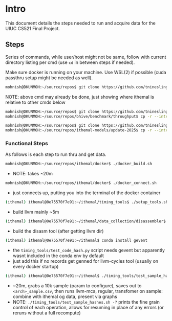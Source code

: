 # Intro

This document details the steps needed to run and acquire data for the UIUC CS521 Final Project.

## Steps

Series of commands, while user/host might not be same, follow with current directory listing per cmd (use `cd` in between steps if needed).

Make sure docker is running on your machine. Use WSL(2) if possible (cuda passthru setup might be needed as well).

```bash
mohnish@DKUNMOH:~/source/repos$ git clone https://github.com/tninesling/ithemal.git
```

NOTE: above cmd may already be done, just showing where ithemal is relative to other cmds below

```bash
mohnish@DKUNMOH:~/source/repos$ git clone https://github.com/tninesling/bhive.git
mohnish@DKUNMOH:~/source/repos/bhive/benchmark/throughput$ cp -r --interactive . ../../../ithemal
```

```bash
mohnish@DKUNMOH:~/source/repos$ git clone https://github.com/tninesling/ithemal-models.git
mohnish@DKUNMOH:~/source/repos/ithemal-models/update-2025$ cp -r --interactive . ../../ithemal
```

### Functional Steps

As follows is each step to run thru and get data.

```bash
mohnish@DKUNMOH:~/source/repos/ithemal/docker$ ./docker_build.sh
```

- NOTE: takes ~20m

```bash
mohnish@DKUNMOH:~/source/repos/ithemal/docker$ ./docker_connect.sh
```

- just connects up, putting you into the terminal of the docker container

```bash
(ithemal) ithemal@0e75570f7e91:~/ithemal/timing_tools$ ./setup_tools.sh
```

- build llvm mainly ~5m

```bash
(ithemal) ithemal@0e75570f7e91:~/ithemal/data_collection/disassembler$ cmake -S . -B build/ -DLLVM_DIR=../../timing_tools/llvm-build/lib/cmake/llvm
```

- build the disasm tool (after getting llvm dir)

```bash
(ithemal) ithemal@0e75570f7e91:~/ithemal$ conda install gevent
```

- the `timing_tools/test_code_hash.py` script needs gevent but apparently wasnt included in the conda env by default
- just add this if no records get genned for llvm-cycles tool (usually on every docker startup)

```bash
(ithemal) ithemal@0e75570f7e91:~/ithemal$ ./timing_tools/test_sample_hashes.sh
```

- ~20m, grabs a 10k sample (param to configure), saves out to `<arch>_sample.csv`, then runs llvm-mca, regular, transfomer on sample: combine with ithemal og data, present via graphs
- NOTE: `./timing_tools/test_sample_hashes.sh -?` prints the fine grain control of each operation, allows for resuming in place of any errors (or reruns without a full recompute)

